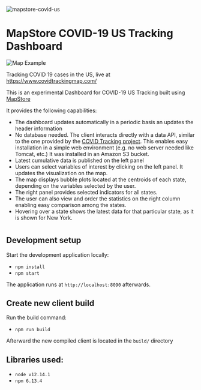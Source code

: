 ![mapstore-covid-us](https://github.com/geosolutions-it/mapstore-covid-us/workflows/mapstore-covid-us/badge.svg)

# MapStore COVID-19 US Tracking Dashboard

![Map Example](/images/covid-map.png)

Tracking COVID 19 cases in the US, live at https://www.covidtrackingmap.com/

This is an experimental Dashboard for COVID-19 US Tracking built using [MapStore](https://mapstore.geo-solutions.it/mapstore/#/)

It provides the following capabilities:

* The dashboard updates automatically in a periodic basis an updates the header information
* No database needed. The client interacts directly with a data API, similar to the one provided by the [COVID Tracking project](https://covidtracking.com/api). This enables easy installation in a simple web environment (e.g. no web server needed like Tomcat, etc.) It was installed in an Amazon S3 bucket.
* Latest cumulative data is published on the left panel
* Users can select variables of interest by clicking on the left panel. It updates the visualization on the map.
* The map displays bubble plots located at the centroids of each state, depending on the variables selected by the user.
* The right panel provides selected indicators for all states.
* The user can also view and order the statistics on the right column enabling easy comparison among the states. 
* Hovering over a state shows the latest data for that particular state, as it is shown for New York. 


#

## Development setup
Start the development application locally:

- `npm install`
- `npm start`

The application runs at `http://localhost:8090` afterwards.

## Create new client build

Run the build command:

- `npm run build`

Afterward the new compiled client is located in the `build/` directory

## Libraries used:

- `node v12.14.1`
- `npm 6.13.4`

